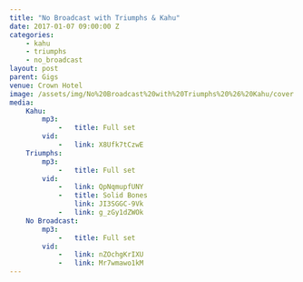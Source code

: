 ```yaml
---
title: "No Broadcast with Triumphs & Kahu"
date: 2017-01-07 09:00:00 Z
categories:
    - kahu
    - triumphs
    - no_broadcast
layout: post
parent: Gigs
venue: Crown Hotel
image: /assets/img/No%20Broadcast%20with%20Triumphs%20%26%20Kahu/cover.jpg
media:
    Kahu:
        mp3:
            -   title: Full set
        vid:
            -   link: X8Ufk7tCzwE
    Triumphs:
        mp3:
            -   title: Full set
        vid:
            -   link: QpNqmupfUNY
            -   title: Solid Bones
                link: JI3SGGC-9Vk
            -   link: g_zGy1dZWOk
    No Broadcast:
        mp3:
            -   title: Full set
        vid:
            -   link: nZOchgKrIXU
            -   link: Mr7wmawo1kM
---
```


